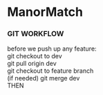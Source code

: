# ManorMatch

### GIT WORKFLOW
before we push up any feature:\
git checkout to dev\
git pull origin dev\
git checkout to feature branch\
(if needed) git merge dev\
THEN
